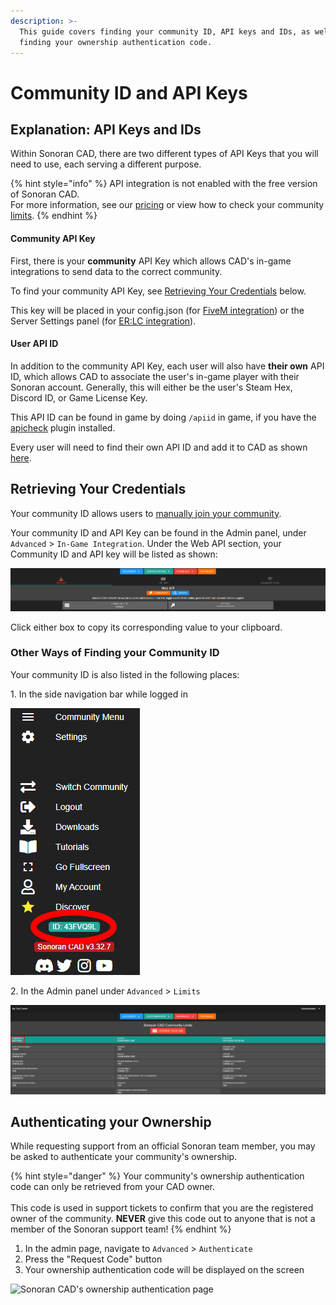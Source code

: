```yaml
---
description: >-
  This guide covers finding your community ID, API keys and IDs, as well as
  finding your ownership authentication code.
---
```


# Community ID and API Keys

## Explanation: API Keys and IDs

Within Sonoran CAD, there are two different types of API Keys that you will need to use, each serving a different purpose.&#x20;

{% hint style="info" %}
API integration is not enabled with the free version of Sonoran CAD.\
For more information, see our [pricing](../../pricing/faq/) or view how to check your community [limits](view-your-limits.md).
{% endhint %}

#### **Community API Key**

First, there is your **community** API Key which allows CAD's in-game integrations to send data to the correct community.&#x20;

To find your community API Key, see [Retrieving Your Credentials](finding-your-community-id-and-authentication-code.md#retrieving-your-credentials) below.&#x20;

This key will be placed in your config.json (for [FiveM integration](broken-reference)) or the Server Settings panel (for [ER:LC integration](../../integration-plugins/roblox-er-lc/)).

#### **User API ID**

In addition to the community API Key, each user will also have **their own** API ID, which allows CAD to associate the user's in-game player with their Sonoran account. Generally, this will either be the user's Steam Hex, Discord ID, or Game License Key.

This API ID can be found in game by doing `/apiid` in game, if you have the [apicheck](broken-reference) plugin installed.

Every user will need to find their own API ID and add it to CAD as shown [here](../../api-integration/getting-started/setting-your-api-id.md).

## Retrieving Your Credentials

Your community ID allows users to [manually join your community](inviting-users-to-your-cad.md).&#x20;

Your community ID and API Key can be found in the Admin panel, under `Advanced` > `In-Game Integration`. Under the Web API section, your Community ID and API key will be listed as shown:

![Sonoran CAD - Web API Information](../../.gitbook/assets/CAD_WebAPICredentials.png)

Click either box to copy its corresponding value to your clipboard.

### Other Ways of Finding your Community ID

Your community ID is also listed in the following places:

1\. In the side navigation bar while logged in

![Community IDs are displayed in the side navigation bar](../../.gitbook/assets/CAD_DropdownID.png)

2\. In the Admin panel under `Advanced` > `Limits`

![Community IDs are also displayed in the admin limits section](../../.gitbook/assets/CAD_Limits.png)

## Authenticating your Ownership

While requesting support from an official Sonoran team member, you may be asked to authenticate your community's ownership.

{% hint style="danger" %}
Your community's ownership authentication code can only be retrieved from your CAD owner.\
\
This code is used in support tickets to confirm that you are the registered owner of the community. **NEVER** give this code out to anyone that is not a member of the Sonoran support team!
{% endhint %}

1. In the admin page, navigate to `Advanced` > `Authenticate`
2. Press the "Request Code" button
3. Your ownership authentication code will be displayed on the screen

![Sonoran CAD's ownership authentication page](../../.gitbook/assets/auth.PNG)
